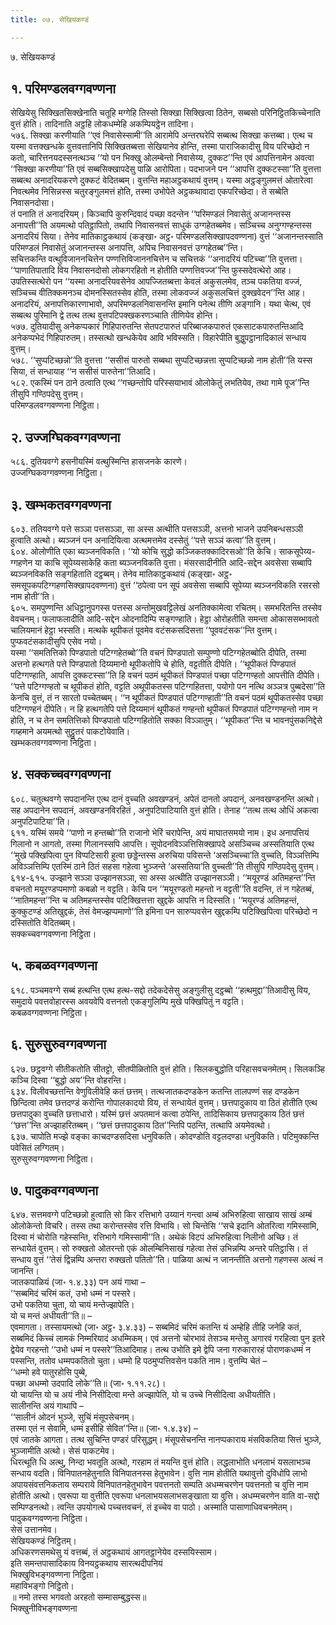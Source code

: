 ```yaml
---
title: ०७. सेखियकण्डं

---
```

७. सेखियकण्डं  


## १. परिमण्डलवग्गवण्णना

सेखियेसु सिक्खितसिक्खेनाति चतूहि मग्गेहि तिस्सो सिक्खा सिक्खित्वा ठितेन, सब्बसो परिनिट्ठितकिच्चेनाति वुत्तं होति। तादिनाति अट्ठहि लोकधम्मेहि अकम्पियट्ठेन तादिना।  
५७६. सिक्खा करणीयाति ‘‘एवं निवासेस्सामी’’ति आरामेपि अन्तरघरेपि सब्बत्थ सिक्खा कत्तब्बा। एत्थ च यस्मा वत्तक्खन्धके वुत्तवत्तानिपि सिक्खितब्बत्ता सेखियानेव होन्ति, तस्मा पाराजिकादीसु विय परिच्छेदो न कतो, चारित्तनयदस्सनत्थञ्च ‘‘यो पन भिक्खु ओलम्बेन्तो निवासेय्य, दुक्कट’’न्ति एवं आपत्तिनामेन अवत्वा ‘‘सिक्खा करणीया’’ति एवं सब्बसिक्खापदेसु पाळि आरोपिता। पदभाजने पन ‘‘आपत्ति दुक्कटस्सा’’ति वुत्तत्ता सब्बत्थ अनादरियकरणे दुक्कटं वेदितब्बम्। वुत्तन्ति महाअट्ठकथायं वुत्तम्। यस्मा अट्ठङ्गुलमत्तं ओतारेत्वा निवत्थमेव निसिन्नस्स चतुरङ्गुलमत्तं होति, तस्मा उभोपेते अट्ठकथावादा एकपरिच्छेदा। ते सब्बेति निवासनदोसा।  
तं पनाति तं अनादरियम्। किञ्चापि कुरुन्दिवादं पच्छा वदन्तेन ‘‘परिमण्डलं निवासेतुं अजानन्तस्स अनापत्ती’’ति अयमत्थो पतिट्ठापितो, तथापि निवासनवत्तं साधुकं उग्गहेतब्बमेव। सञ्चिच्च अनुग्गण्हन्तस्स अनादरियं सिया। तेनेव मातिकाट्ठकथायं (कङ्खा॰ अट्ठ॰ परिमण्डलसिक्खापदवण्णना) वुत्तं ‘‘अजानन्तस्साति परिमण्डलं निवासेतुं अजानन्तस्स अनापत्ति, अपिच निवासनवत्तं उग्गहेतब्ब’’न्ति।  
सचित्तकन्ति वत्थुविजाननचित्तेन पण्णत्तिविजाननचित्तेन च सचित्तकं ‘‘अनादरियं पटिच्चा’’ति वुत्तत्ता। ‘‘पाणातिपातादि विय निवासनदोसो लोकगरहितो न होतीति पण्णत्तिवज्ज’’न्ति फुस्सदेवत्थेरो आह। उपतिस्सत्थेरो पन ‘‘यस्मा अनादरियवसेनेव आपज्जितब्बत्ता केवलं अकुसलमेव, तञ्च पकतिया वज्जं, सञ्चिच्च वीतिक्कमनञ्च दोमनस्सितस्सेव होति, तस्मा लोकवज्जं अकुसलचित्तं दुक्खवेदन’’न्ति आह। अनादरियं, अनापत्तिकारणाभावो, अपरिमण्डलनिवासनन्ति इमानि पनेत्थ तीणि अङ्गानि। यथा चेत्थ, एवं सब्बत्थ पुरिमानि द्वे तत्थ तत्थ वुत्तपटिपक्खकरणञ्चाति तीणियेव होन्ति।  
५७७. दुतियादीसु अनेकप्पकारं गिहिपारुतन्ति सेतपटपारुतं परिब्बाजकपारुतं एकसाटकपारुतन्तिआदि अनेकप्पभेदं गिहिपारुतम्। तस्सत्थो खन्धकेयेव आवि भविस्सति। विहारेपीति बुद्धुपट्ठानादिकालं सन्धाय वुत्तम्।  
५७८. ‘‘सुप्पटिच्छन्नो’’ति वुत्तत्ता ‘‘ससीसं पारुतो सब्बथा सुप्पटिच्छन्नत्ता सुप्पटिच्छन्नो नाम होती’’ति यस्स सिया, तं सन्धायाह ‘‘न ससीसं पारुतेना’’तिआदि।  
५८२. एकस्मिं पन ठाने ठत्वाति एत्थ ‘‘गच्छन्तोपि परिस्सयाभावं ओलोकेतुं लभतियेव, तथा गामे पूज’’न्ति तीसुपि गण्ठिपदेसु वुत्तम्।  
परिमण्डलवग्गवण्णना निट्ठिता।  


## २. उज्जग्घिकवग्गवण्णना

५८६. दुतियवग्गे हसनीयस्मिं वत्थुस्मिन्ति हासजनके कारणे।  
उज्जग्घिकवग्गवण्णना निट्ठिता।  


## ३. खम्भकतवग्गवण्णना

६०३. ततियवग्गे पत्ते सञ्ञा पत्तसञ्ञा, सा अस्स अत्थीति पत्तसञ्ञी, अत्तनो भाजने उपनिबन्धसञ्ञी हुत्वाति अत्थो। ब्यञ्जनं पन अनादियित्वा अत्थमत्तमेव दस्सेतुं ‘‘पत्ते सञ्ञं कत्वा’’ति वुत्तम्।  
६०४. ओलोणीति एका ब्यञ्जनविकति। ‘‘यो कोचि सुद्धो कञ्जिकतक्कादिरसओ’’ति केचि। साकसूपेय्य-ग्गहणेन या काचि सूपेय्यसाकेहि कता ब्यञ्जनविकति वुत्ता। मंसरसादीनीति आदि-सद्देन अवसेसा सब्बापि ब्यञ्जनविकति सङ्गहिताति दट्ठब्बम्। तेनेव मातिकाट्ठकथायं (कङ्खा॰ अट्ठ॰ समसूपकपटिग्गहणसिक्खापदवण्णना) वुत्तं ‘‘ठपेत्वा पन सूपं अवसेसा सब्बापि सूपेय्या ब्यञ्जनविकति रसरसो नाम होती’’ति।  
६०५. समपुण्णन्ति अधिट्ठानुपगस्स पत्तस्स अन्तोमुखवट्टिलेखं अनतिक्कामेत्वा रचितम्। समभरितन्ति तस्सेव वेवचनम्। फलाफलादीति आदि-सद्देन ओदनादिम्पि सङ्गण्हाति। हेट्ठा ओरोहतीति समन्ता ओकाससब्भावतो चालियमानं हेट्ठा भस्सति। मत्थके थूपीकतं पूवमेव वटंसकसदिसत्ता ‘‘पूववटंसक’’न्ति वुत्तम्। पुप्फवटंसकादीसुपि एसेव नयो।  
यस्मा ‘‘समतित्तिको पिण्डपातो पटिग्गहेतब्बो’’ति वचनं पिण्डपातो सम्पुण्णो पटिग्गहेतब्बोति दीपेति, तस्मा अत्तनो हत्थगते पत्ते पिण्डपातो दिय्यमानो थूपीकतोपि चे होति, वट्टतीति दीपेति। ‘‘थूपीकतं पिण्डपातं पटिग्गण्हाति, आपत्ति दुक्कटस्सा’’ति हि वचनं पठमं थूपीकतं पिण्डपातं पच्छा पटिग्गण्हतो आपत्तीति दीपेति। ‘‘पत्ते पटिग्गण्हतो च थूपीकतं होति, वट्टति अथूपीकतस्स पटिग्गहितत्ता, पयोगो पन नत्थि अञ्ञत्र पुब्बदेसा’’ति केनचि वुत्तं, तं न सारतो पच्चेतब्बम्। ‘‘न थूपीकतं पिण्डपातं पटिग्गण्हाती’’ति वचनं पठमं थूपीकतस्सेव पच्छा पटिग्गण्हनं दीपेति। न हि हत्थगतेपि पत्ते दिय्यमानं थूपीकतं गण्हन्तो थूपीकतं पिण्डपातं पटिग्गण्हन्तो नाम न होति, न च तेन समतित्तिको पिण्डपातो पटिग्गहितोति सक्का विञ्ञातुम्। ‘‘थूपीकत’’न्ति च भावनपुंसकनिद्देसे गय्हमाने अयमत्थो सुट्ठुतरं पाकटोयेवाति।  
खम्भकतवग्गवण्णना निट्ठिता।  


## ४. सक्कच्चवग्गवण्णना

६०८. चतुत्थवग्गे सपदानन्ति एत्थ दानं वुच्चति अवखण्डनं, अपेतं दानतो अपदानं, अनवखण्डनन्ति अत्थो। सह अपदानेन सपदानं, अवखण्डनविरहितं , अनुपटिपाटियाति वुत्तं होति। तेनाह ‘‘तत्थ तत्थ ओधिं अकत्वा अनुपटिपाटिया’’ति।  
६११. यस्मिं समये ‘‘पाणो न हन्तब्बो’’ति राजानो भेरिं चरापेन्ति, अयं माघातसमयो नाम। इध अनापत्तियं गिलानो न आगतो, तस्मा गिलानस्सपि आपत्ति। सूपोदनविञ्ञत्तिसिक्खापदे असञ्चिच्च अस्सतियाति एत्थ ‘‘मुखे पक्खिपित्वा पुन विप्पटिसारी हुत्वा छड्डेन्तस्स अरुचिया पविसन्ते ‘असञ्चिच्चा’ति वुच्चति, विञ्ञत्तिम्पि अविञ्ञत्तिम्पि एतस्मिं ठाने ठितं सहसा गहेत्वा भुञ्जन्ते ‘अस्सतिया’ति वुच्चती’’ति तीसुपि गण्ठिपदेसु वुत्तम्।  
६१४-६१५. उज्झाने सञ्ञा उज्झानसञ्ञा, सा अस्स अत्थीति उज्झानसञ्ञी। ‘‘मयूरण्डं अतिमहन्त’’न्ति वचनतो मयूरण्डप्पमाणो कबळो न वट्टति। केचि पन ‘‘मयूरण्डतो महन्तो न वट्टती’’ति वदन्ति, तं न गहेतब्बं, ‘‘नातिमहन्त’’न्ति च अतिमहन्तस्सेव पटिक्खित्तत्ता खुद्दके आपत्ति न दिस्सति। ‘‘मयूरण्डं अतिमहन्तं, कुक्कुटण्डं अतिखुद्दकं, तेसं वेमज्झप्पमाणो’’ति इमिना पन सारुप्पवसेन खुद्दकम्पि पटिक्खिपित्वा परिच्छेदो न दस्सितोति वेदितब्बम्।  
सक्कच्चवग्गवण्णना निट्ठिता।  


## ५. कबळवग्गवण्णना

६१८. पञ्चमवग्गे सब्बं हत्थन्ति एत्थ हत्थ-सद्दो तदेकदेसेसु अङ्गुलीसु दट्ठब्बो ‘‘हत्थमुद्दा’’तिआदीसु विय, समुदाये पवत्तवोहारस्स अवयवेपि वत्तनतो एकङ्गुलिम्पि मुखे पक्खिपितुं न वट्टति।  
कबळवग्गवण्णना निट्ठिता।  


## ६. सुरुसुरुवग्गवण्णना

६२७. छट्ठवग्गे सीतीकतोति सीतट्टो, सीतपीळितोति वुत्तं होति। सिलकबुद्धोति परिहासवचनमेतम्। सिलकञ्हि कञ्चि दिस्वा ‘‘बुद्धो अय’’न्ति वोहरन्ति।  
६३४. विलीवच्छत्तन्ति वेणुविलीवेहि कतं छत्तम्। तत्थजातकदण्डकेन कतन्ति तालपण्णं सह दण्डकेन छिन्दित्वा तमेव छत्तदण्डं करोन्ति गोपालकादयो विय, तं सन्धायेतं वुत्तम्। छत्तपादुकाय वा ठितं होतीति एत्थ छत्तपादुका वुच्चति छत्ताधारो। यस्मिं छत्तं अपतमानं कत्वा ठपेन्ति, तादिसिकाय छत्तपादुकाय ठितं छत्तं ‘‘छत्त’’न्ति अज्झाहरितब्बम्। ‘‘छत्तं छत्तपादुकाय ठित’’न्तिपि पठन्ति, तत्थापि अयमेवत्थो।  
६३७. चापोति मज्झे वङ्का काचदण्डसदिसा धनुविकति। कोदण्डोति वट्टलदण्डा धनुविकति। पटिमुक्कन्ति पवेसितं लग्गितम्।  
सुरुसुरुवग्गवण्णना निट्ठिता।  


## ७. पादुकवग्गवण्णना

६४७. सत्तमवग्गे पटिच्छन्नो हुत्वाति सो किर रत्तिभागे उय्यानं गन्त्वा अम्बं अभिरुहित्वा साखाय साखं अम्बं ओलोकेन्तो विचरि। तस्स तथा करोन्तस्सेव रत्ति विभायि। सो चिन्तेसि ‘‘सचे इदानि ओतरित्वा गमिस्सामि, दिस्वा मं चोरोति गहेस्सन्ति, रत्तिभागे गमिस्सामी’’ति। अथेकं विटपं अभिरुहित्वा निलीनो अच्छि। तं सन्धायेतं वुत्तम्। सो रुक्खतो ओतरन्तो एकं ओलम्बिनिसाखं गहेत्वा तेसं उभिन्नम्पि अन्तरे पतिट्ठासि। तं सन्धाय वुत्तं ‘‘तेसं द्विन्नम्पि अन्तरा रुक्खतो पतितो’’ति। पाळिया अत्थं न जानन्तीति अत्तनो गहणस्स अत्थं न जानन्ति।  
जातकपाळियं (जा॰ १.४.३३) पन अयं गाथा –  
‘‘सब्बमिदं चरिमं कतं, उभो धम्मं न पस्सरे।  
उभो पकतिया चुता, यो चायं मन्तेज्झापेति।  
यो च मन्तं अधीयती’’ति॥ –  
एवमागता। तस्सायमत्थो (जा॰ अट्ठ॰ ३.४.३३) – सब्बमिदं चरिमं कतन्ति यं अम्हेहि तीहि जनेहि कतं, सब्बमिदं किच्चं लामकं निम्मरियादं अधम्मिकम्। एवं अत्तनो चोरभावं तेसञ्च मन्तेसु अगारवं गरहित्वा पुन इतरे द्वेयेव गरहन्तो ‘‘उभो धम्मं न पस्सरे’’तिआदिमाह। तत्थ उभोति इमे द्वेपि जना गरुकारारहं पोराणकधम्मं न पस्सन्ति, ततोव धम्मपकतितो चुता। धम्मो हि पठमुप्पत्तिवसेन पकति नाम। वुत्तम्पि चेतं –  
‘‘धम्मो हवे पातुरहोसि पुब्बे,  
पच्छा अधम्मो उदपादि लोके’’ति॥ (जा॰ १.११.२८)।  
यो चायन्ति यो च अयं नीचे निसीदित्वा मन्ते अज्झापेति, यो च उच्चे निसीदित्वा अधीयतीति।  
सालीनन्ति अयं गाथापि –  
‘‘सालीनं ओदनं भुञ्जे, सुचिं मंसूपसेचनम्।  
तस्मा एतं न सेवामि, धम्मं इसीहि सेवित’’न्ति॥ (जा॰ १.४.३४) –  
एवं जातके आगता। तत्थ सुचिन्ति पण्डरं परिसुद्धम्। मंसूपसेचनन्ति नानप्पकाराय मंसविकतिया सित्तं भुञ्जे, भुञ्जामीति अत्थो। सेसं पाकटमेव।  
धिरत्थूति धि अत्थु, निन्दा भवतूति अत्थो, गरहाम तं मयन्ति वुत्तं होति। लद्धलाभोति धनलाभं यसलाभञ्च सन्धाय वदति। विनिपातनहेतुनाति विनिपातनस्स हेतुभावेन। वुत्ति नाम होतीति यथावुत्तो दुविधोपि लाभो अपायसंवत्तनिकताय सम्पराये विनिपातनहेतुभावेन पवत्तनतो सम्पति अधम्मचरणेन पवत्तनतो च वुत्ति नाम होतीति अत्थो। एवरूपा या वुत्तीति एवरूपा धनलाभयसलाभसङ्खाता या वुत्ति। अधम्मचरणेन वाति वा-सद्दो सम्पिण्डनत्थो। त्वन्ति उपयोगत्थे पच्चत्तवचनं, तं इच्चेव वा पाठो। अस्माति पासाणाधिवचनमेतम्।  
पादुकवग्गवण्णना निट्ठिता।  
सेसं उत्तानमेव।  
सेखियकण्डं निट्ठितम्।  
अधिकरणसमथेसु यं वत्तब्बं, तं अट्ठकथायं आगतट्ठानेयेव दस्सयिस्साम।  
इति समन्तपासादिकाय विनयट्ठकथाय सारत्थदीपनियं  
भिक्खुविभङ्गवण्णना निट्ठिता।  
महाविभङ्गो निट्ठितो।  
॥ नमो तस्स भगवतो अरहतो सम्मासम्बुद्धस्स॥  
भिक्खुनीविभङ्गवण्णना  